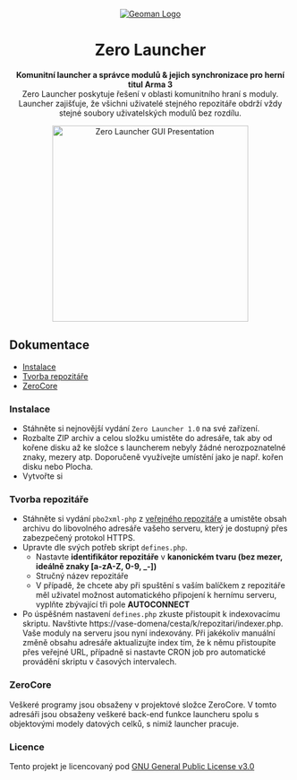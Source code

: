 <p align="center">  
  <a href="https://github.com/">  
    <img alt="Geoman Logo" src="https://i.imgur.com/PpbRmg5.png" />  
  </a>  
</p>  
<h1 align="center">  
  Zero Launcher  
</h1>
<p align="center">  
  <strong>Komunitní launcher a správce modulů & jejich synchronizace pro herní titul Arma 3</strong>
  <br>Zero Launcher poskytuje řešení v oblasti komunitního hraní s moduly. Launcher zajišťuje, že všichni uživatelé stejného repozitáře obdrží vždy stejné soubory uživatelských modulů bez rozdílu.
</p>
<p align="center">
  <img height="350px" alt="Zero Launcher GUI Presentation" src="https://i.imgur.com/BnY2wEm.png">
</p>

## Dokumentace

- [Instalace](#instalace)
- [Tvorba repozitáře](#tvorba-repozitáře)
- [ZeroCore](#zerocore)

### Instalace
- Stáhněte si nejnovější vydání `Zero Launcher 1.0` na své zařízení. 
- Rozbalte ZIP archiv a celou složku umistěte do adresáře, tak aby od kořene disku až ke složce s launcherem nebyly žádné nerozpoznatelné znaky, mezery atp. Doporučeně využívejte umístění jako je např. kořen disku nebo Plocha. 
- Vytvořte si

### Tvorba repozitáře
- Stáhněte si vydání `pbo2xml-php` z [veřejného repozitáře](https://github.com/benedikz/pbo2xml-php) a umistěte obsah archivu do libovolného adresáře vašeho serveru, který je dostupný přes zabezpečený protokol HTTPS. 
- Upravte dle svých potřeb skript `defines.php`. 
  - Nastavte **identifikátor repozitáře** v **kanonickém tvaru (bez mezer, ideálně znaky [a-zA-Z, 0-9, _-])**
  - Stručný název repozitáře
  - V případě, že chcete aby při spuštění s vaším balíčkem z repozitáře měl uživatel možnost automatického připojení k hernímu serveru, vyplňte zbývající tři pole **AUTOCONNECT**
- Po úspěšném nastavení `defines.php` zkuste přistoupit k indexovacímu skriptu. Navštivte https://vase-domena/cesta/k/repozitari/indexer.php. Vaše moduly na serveru jsou nyní indexovány. Při jakékoliv manuální změně obsahu adresáře aktualizujte index tím, že k němu přistoupíte přes veřejné URL, případně si nastavte CRON job pro automatické provádění skriptu v časových intervalech.

### ZeroCore
Veškeré programy jsou obsaženy v projektové složce ZeroCore. V tomto adresáři jsou obsaženy veškeré back-end funkce launcheru spolu s objektovými modely datových celků, s nimiž launcher pracuje.

### Licence
Tento projekt je licencovaný pod [GNU General Public License v3.0](https://github.com/benedikz/zero-launcher/blob/main/LICENSE)
